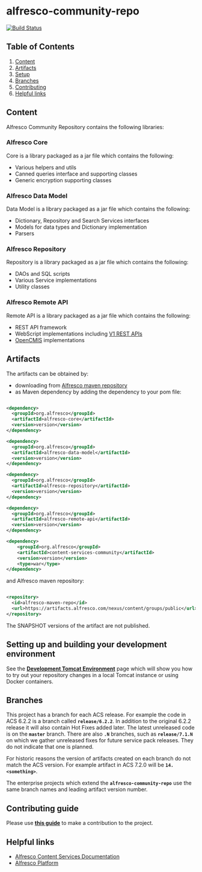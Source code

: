 # alfresco-community-repo

[![Build Status](https://github.com/Alfresco/alfresco-community-repo/actions/workflows/master_release.yml/badge.svg?branch=master)](https://github.com/Alfresco/alfresco-community-repo/actions/workflows/master_release.yml)

## Table of Contents
1. [Content](#content)
2. [Artifacts](#artifacts)
3. [Setup](#setting-up-and-building-your-development-environment)
4. [Branches](#branches)
5. [Contributing](#contributing-guide)
6. [Helpful links](#helpful-links)


## Content
Alfresco Community Repository contains the following libraries:

### Alfresco Core
Core is a library packaged as a jar file which contains the following:

* Various helpers and utils
* Canned queries interface and supporting classes
* Generic encryption supporting classes

### Alfresco Data Model

Data Model is a library packaged as a jar file which  contains the following:

* Dictionary, Repository and Search Services interfaces
* Models for data types and Dictionary implementation
* Parsers

### Alfresco Repository

Repository is a library packaged as a jar file which contains the following:

* DAOs and SQL scripts
* Various Service implementations
* Utility classes

### Alfresco Remote API

Remote API is a library packaged as a jar file which contains the following:

* REST API framework
* WebScript implementations including [V1 REST APIs](https://hub.alfresco.com/t5/alfresco-content-services-blog/v1-rest-api-10-things-you-should-know/ba-p/287692)
* [OpenCMIS](https://chemistry.apache.org/java/opencmis.html) implementations

## Artifacts

The artifacts can be obtained by:
* downloading from [Alfresco maven repository](https://artifacts.alfresco.com/nexus/#browse/browse:public)
* as Maven dependency by adding the dependency to your pom file:

~~~xml

<dependency>
  <groupId>org.alfresco</groupId>
  <artifactId>alfresco-core</artifactId>
  <version>version</version>
</dependency>

<dependency>
  <groupId>org.alfresco</groupId>
  <artifactId>alfresco-data-model</artifactId>
  <version>version</version>
</dependency>

<dependency>
  <groupId>org.alfresco</groupId>
  <artifactId>alfresco-repository</artifactId>
  <version>version</version>
</dependency>

<dependency>
  <groupId>org.alfresco</groupId>
  <artifactId>alfresco-remote-api</artifactId>
  <version>version</version>
</dependency>

<dependency>
    <groupId>org.alfresco</groupId>
    <artifactId>content-services-community</artifactId>
    <version>version</version>
    <type>war</type>
</dependency>

~~~

and Alfresco maven repository:

~~~xml

<repository>
  <id>alfresco-maven-repo</id>
  <url>https://artifacts.alfresco.com/nexus/content/groups/public</url>
</repository>

~~~

The SNAPSHOT versions of the artifact are not published.

## Setting up and building your development environment

See the [**Development Tomcat Environment**](https://github.com/Alfresco/acs-community-packaging/tree/master/dev/README.md)
page which will show you how to try out your repository changes in a local Tomcat instance or using Docker containers. 

## Branches

This project has a branch for each ACS release. For example the code in ACS 6.2.2 is a
branch called **`release/6.2.2`**. In addition to the original 6.2.2 release it will also contain Hot Fixes
added later. The latest unreleased code is on the **`master`** branch. There are also **`.N`** branches, such as 
**`release/7.1.N`** on which we gather unreleased fixes for future service pack releases. They do not indicate
that one is planned.

For historic reasons the version of artifacts created on each branch do not match the ACS version.
For example artifact in ACS 7.2.0 will be **`14.<something>`**.

The enterprise projects which extend the **`alfresco-community-repo`** use the same branch names and leading
artifact version number.

## Contributing guide

Please use [**this guide**](CONTRIBUTING.md) to make a contribution to the project.

## Helpful links

- [Alfresco Content Services Documentation](https://docs.alfresco.com/content-services/latest/)
- [Alfresco Platform](https://www.hyland.com/en/products/alfresco-platform)
